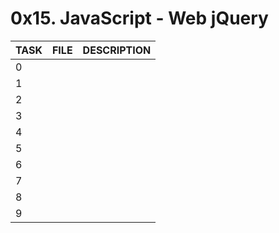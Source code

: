 # 0x15. JavaScript - Web jQuery

|TASK|FILE|DESCRIPTION|
|----|----|-----------|
|0| | |
|1| | |
|2| | |
|3| | |
|4| | |
|5| | |
|6| | |
|7| | |
|8| | |
|9| | |
